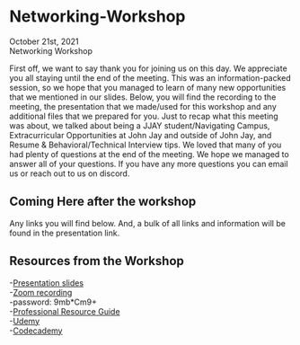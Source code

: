 # Networking-Workshop

October 21st, 2021 <br>
Networking Workshop

First off, we want to say thank you for joining us on this day. We appreciate you all staying until the end of the meeting. This was an information-packed session, so we hope that you managed to learn of many new opportunities that we mentioned in our slides. Below, you will find the recording to the meeting, the presentation that we made/used for this workshop and any additional files that we prepared for you. Just to recap what this meeting was about, we talked about being a JJAY student/Navigating Campus, Extracurricular Opportunities at John Jay and outside of John Jay, and Resume & Behavioral/Technical Interview tips. We loved that many of you had plenty of questions at the end of the meeting. We hope we managed to answer all of your questions. If you have any more questions you can email us or reach out to us on discord.

## Coming Here after the workshop

Any links you will find below. And, a bulk of all links and information will be found in the presentation link.

## Resources from the Workshop

-[Presentation slides](https://docs.google.com/presentation/d/1bnF9J5w7rTAVfQTNo0x7q-d92B4V_mxaErdVeMhAWG8/edit?usp=sharing) <br>
-[Zoom recording](https://jjay-cuny.zoom.us/rec/share/p9Javmo9kpvAb2_KGbgH7Qd7fmb43hS1TlMVAE2bBuYnmibX8PzmGfYL8KKFMKPI.zYNqwv4W41NparH4) <br>
-password: 9mb*Cm9+ <br>
-[Professional Resource Guide](https://docs.google.com/document/d/19O7NatuPSWLcFuuj0jERadZkXnk-cS10cTqaXjZQl7Q/edit) <br>
-[Udemy](https://www.udemy.com/) <br>
-[Codecademy](https://www.codecademy.com/) <br>

